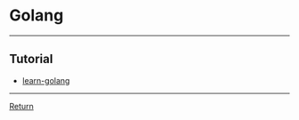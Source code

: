 # Golang

---

## Tutorial

- [learn-golang](https://www.learn-golang.org/)

---

[Return](./../readme.md)
